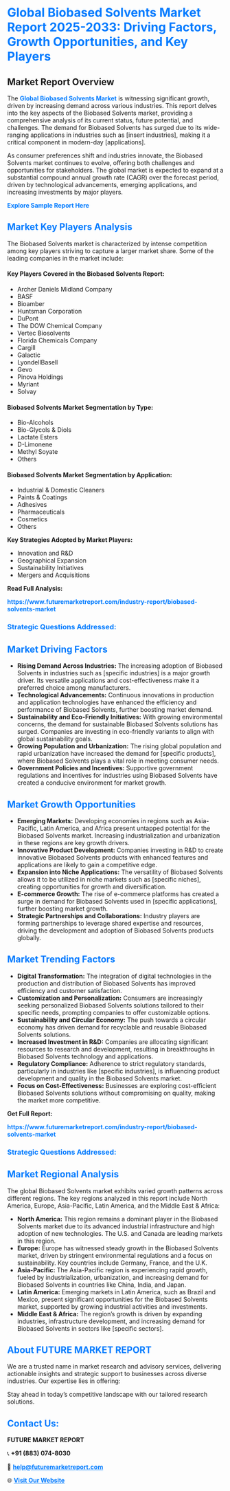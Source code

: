 <h1 style="color: #007BFF;">Global Biobased Solvents Market Report 2025-2033: Driving Factors, Growth Opportunities, and Key Players</h1>

<section id="overview">
<h2>Market Report Overview</h2>
<p>The <a href="https://www.futuremarketreport.com/industry-report/biobased-solvents-market" style="color: #007BFF; text-decoration: none;"><strong>Global Biobased Solvents Market</strong></a> is witnessing significant growth, driven by increasing demand across various industries. This report delves into the key aspects of the Biobased Solvents market, providing a comprehensive analysis of its current status, future potential, and challenges. The demand for Biobased Solvents has surged due to its wide-ranging applications in industries such as [insert industries], making it a critical component in modern-day [applications].</p>
<p>As consumer preferences shift and industries innovate, the Biobased Solvents market continues to evolve, offering both challenges and opportunities for stakeholders. The global market is expected to expand at a substantial compound annual growth rate (CAGR) over the forecast period, driven by technological advancements, emerging applications, and increasing investments by major players.</p>
</section>

<section id="overview">
<p><a href="https://www.futuremarketreport.com/request-sample/reportId=83185" style="color: #007BFF; text-decoration: none;"><strong>Explore Sample Report Here</strong></a></p>
</section>

<section id="key-players">
<h2 style="color: #007BFF;">Market Key Players Analysis</h2>
<p>The Biobased Solvents market is characterized by intense competition among key players striving to capture a larger market share. Some of the leading companies in the market include:</p>
<h4>Key Players Covered in the Biobased Solvents Report:</h4>
<ul><li>Archer Daniels Midland Company</li><li>BASF</li><li>Bioamber</li><li>Huntsman Corporation</li><li>DuPont</li><li>The DOW Chemical Company</li><li>Vertec Biosolvents</li><li>Florida Chemicals Company</li><li>Cargill</li><li>Galactic</li><li>LyondellBasell</li><li>Gevo</li><li>Pinova Holdings</li><li>Myriant</li><li>Solvay</li></ul>
<h4>Biobased Solvents Market Segmentation by Type:</h4>
<ul><li>Bio-Alcohols</li><li>Bio-Glycols &amp; Diols</li><li>Lactate Esters</li><li>D-Limonene</li><li>Methyl Soyate</li><li>Others</li></ul>

<h4>Biobased Solvents Market Segmentation by Application:</h4>
<ul><li>Industrial &amp; Domestic Cleaners</li><li>Paints &amp; Coatings</li><li>Adhesives</li><li>Pharmaceuticals</li><li>Cosmetics</li><li>Others</li></ul>
<p><strong>Key Strategies Adopted by Market Players:</strong></p>
<ul>
<li>Innovation and R&D</li>
<li>Geographical Expansion</li>
<li>Sustainability Initiatives</li>
<li>Mergers and Acquisitions</li>
</ul>
</section>

<section>
<p><strong>Read Full Analysis: </strong></p><a href="https://www.futuremarketreport.com/industry-report/biobased-solvents-market" style="color: #007BFF; text-decoration: none;"><strong>https://www.futuremarketreport.com/industry-report/biobased-solvents-market</strong></a>
<h3 style="color: #007BFF;">Strategic Questions Addressed:</h3>
</section>

<section id="driving-factors">
<h2 style="color: #007BFF;">Market Driving Factors</h2>
<ul>
<li><strong>Rising Demand Across Industries:</strong> The increasing adoption of Biobased Solvents in industries such as [specific industries] is a major growth driver. Its versatile applications and cost-effectiveness make it a preferred choice among manufacturers.</li>
<li><strong>Technological Advancements:</strong> Continuous innovations in production and application technologies have enhanced the efficiency and performance of Biobased Solvents, further boosting market demand.</li>
<li><strong>Sustainability and Eco-Friendly Initiatives:</strong> With growing environmental concerns, the demand for sustainable Biobased Solvents solutions has surged. Companies are investing in eco-friendly variants to align with global sustainability goals.</li>
<li><strong>Growing Population and Urbanization:</strong> The rising global population and rapid urbanization have increased the demand for [specific products], where Biobased Solvents plays a vital role in meeting consumer needs.</li>
<li><strong>Government Policies and Incentives:</strong> Supportive government regulations and incentives for industries using Biobased Solvents have created a conducive environment for market growth.</li>
</ul>
</section>

<section id="growth-opportunities">
<h2 style="color: #007BFF;">Market Growth Opportunities</h2>
<ul>
<li><strong>Emerging Markets:</strong> Developing economies in regions such as Asia-Pacific, Latin America, and Africa present untapped potential for the Biobased Solvents market. Increasing industrialization and urbanization in these regions are key growth drivers.</li>
<li><strong>Innovative Product Development:</strong> Companies investing in R&D to create innovative Biobased Solvents products with enhanced features and applications are likely to gain a competitive edge.</li>
<li><strong>Expansion into Niche Applications:</strong> The versatility of Biobased Solvents allows it to be utilized in niche markets such as [specific niches], creating opportunities for growth and diversification.</li>
<li><strong>E-commerce Growth:</strong> The rise of e-commerce platforms has created a surge in demand for Biobased Solvents used in [specific applications], further boosting market growth.</li>
<li><strong>Strategic Partnerships and Collaborations:</strong> Industry players are forming partnerships to leverage shared expertise and resources, driving the development and adoption of Biobased Solvents products globally.</li>
</ul>
</section>

<section id="trending-factors">
<h2 style="color: #007BFF;">Market Trending Factors</h2>
<ul>
<li><strong>Digital Transformation:</strong> The integration of digital technologies in the production and distribution of Biobased Solvents has improved efficiency and customer satisfaction.</li>
<li><strong>Customization and Personalization:</strong> Consumers are increasingly seeking personalized Biobased Solvents solutions tailored to their specific needs, prompting companies to offer customizable options.</li>
<li><strong>Sustainability and Circular Economy:</strong> The push towards a circular economy has driven demand for recyclable and reusable Biobased Solvents solutions.</li>
<li><strong>Increased Investment in R&D:</strong> Companies are allocating significant resources to research and development, resulting in breakthroughs in Biobased Solvents technology and applications.</li>
<li><strong>Regulatory Compliance:</strong> Adherence to strict regulatory standards, particularly in industries like [specific industries], is influencing product development and quality in the Biobased Solvents market.</li>
<li><strong>Focus on Cost-Effectiveness:</strong> Businesses are exploring cost-efficient Biobased Solvents solutions without compromising on quality, making the market more competitive.</li>
</ul>
</section>

<section>
<p><strong>Get Full Report: </strong></p><a href="https://www.futuremarketreport.com/industry-report/biobased-solvents-market" style="color: #007BFF; text-decoration: none;"><strong>https://www.futuremarketreport.com/industry-report/biobased-solvents-market</strong></a>
<h3 style="color: #007BFF;">Strategic Questions Addressed:</h3>
</section>


<section id="regional-analysis">
<h2 style="color: #007BFF;">Market Regional Analysis</h2>
<p>The global Biobased Solvents market exhibits varied growth patterns across different regions. The key regions analyzed in this report include North America, Europe, Asia-Pacific, Latin America, and the Middle East & Africa:</p>
<ul>
<li><strong>North America:</strong> This region remains a dominant player in the Biobased Solvents market due to its advanced industrial infrastructure and high adoption of new technologies. The U.S. and Canada are leading markets in this region.</li>
<li><strong>Europe:</strong> Europe has witnessed steady growth in the Biobased Solvents market, driven by stringent environmental regulations and a focus on sustainability. Key countries include Germany, France, and the U.K.</li>
<li><strong>Asia-Pacific:</strong> The Asia-Pacific region is experiencing rapid growth, fueled by industrialization, urbanization, and increasing demand for Biobased Solvents in countries like China, India, and Japan.</li>
<li><strong>Latin America:</strong> Emerging markets in Latin America, such as Brazil and Mexico, present significant opportunities for the Biobased Solvents market, supported by growing industrial activities and investments.</li>
<li><strong>Middle East & Africa:</strong> The region’s growth is driven by expanding industries, infrastructure development, and increasing demand for Biobased Solvents in sectors like [specific sectors].</li>
</ul>
</section>

<footer>
<h2 style="color: #007BFF;">About FUTURE MARKET REPORT</h2>
<p>We are a trusted name in market research and advisory services, delivering actionable insights and strategic support to businesses across diverse industries. Our expertise lies in offering:</p>

<p>Stay ahead in today’s competitive landscape with our tailored research solutions.</p>

<h2 style="color: #007BFF;">Contact Us:</h2>
<p><strong>FUTURE MARKET REPORT</strong></p>
<p>📞 <strong>+91 (883) 074-8030</strong></p>
<p>📧 <strong><a href="mailto:help@futuremarketreport.com" style="color: #007BFF;">help@futuremarketreport.com</a></strong></p>
<p>🌐 <strong><a href="https://www.futuremarketreport.com/" style="color: #007BFF;">Visit Our Website</a></strong></p>
</footer>